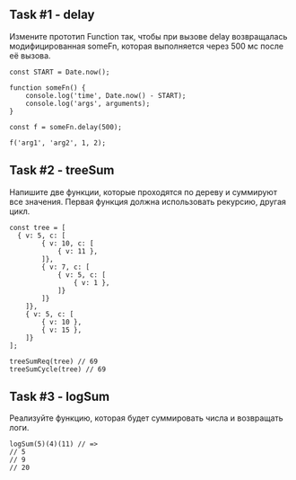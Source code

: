 ## Task #1 - delay

Измените прототип Function так, чтобы при вызове delay возвращалась модифицированная someFn, которая выполняется через 500 мс после её вызова.

```
const START = Date.now();

function someFn() {
    console.log('time', Date.now() - START);
    console.log('args', arguments);
}

const f = someFn.delay(500);

f('arg1', 'arg2', 1, 2);
```

## Task #2 - treeSum

Напишите две функции, которые проходятся по дереву и суммируют все значения. Первая функция должна использовать рекурсию, другая цикл.

```
const tree = [
  { v: 5, c: [
		{ v: 10, c: [
			{ v: 11 },
		]},
		{ v: 7, c: [
			{ v: 5, c: [
				{ v: 1 },
			]}
		]}
	]},
	{ v: 5, c: [
		{ v: 10 },
		{ v: 15 },
	]}
];

treeSumReq(tree) // 69
treeSumCycle(tree) // 69
```

## Task #3 - logSum

Реализуйте функцию, которая будет суммировать числа и возвращать логи.

```
logSum(5)(4)(11) // =>
// 5
// 9
// 20
```
